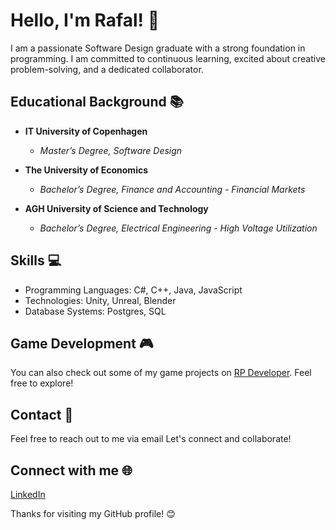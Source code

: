# Hello, I'm Rafal! 👋

I am a passionate Software Design graduate with a strong foundation in programming. I am committed to continuous learning, excited about creative problem-solving, and a dedicated collaborator.

## Educational Background 📚

- **IT University of Copenhagen**
  - *Master’s Degree, Software Design*

- **The University of Economics**
  - *Bachelor’s Degree, Finance and Accounting - Financial Markets*

- **AGH University of Science and Technology**
  - *Bachelor’s Degree, Electrical Engineering - High Voltage Utilization*

## Skills 💻

- Programming Languages: C#, C++, Java, JavaScript
- Technologies: Unity, Unreal, Blender
- Database Systems: Postgres, SQL

## Game Development 🎮

You can also check out some of my game projects on [RP Developer](https://rpdeveloper.odoo.com/). Feel free to explore!


## Contact 📧

Feel free to reach out to me via email Let's connect and collaborate!

## Connect with me 🌐

[LinkedIn]([https://rpdeveloper.odoo.com/](https://www.linkedin.com/in/rafa%C5%82-pych-06a0271a6/)https://www.linkedin.com/in/rafa%C5%82-pych-06a0271a6/)

Thanks for visiting my GitHub profile! 😊
